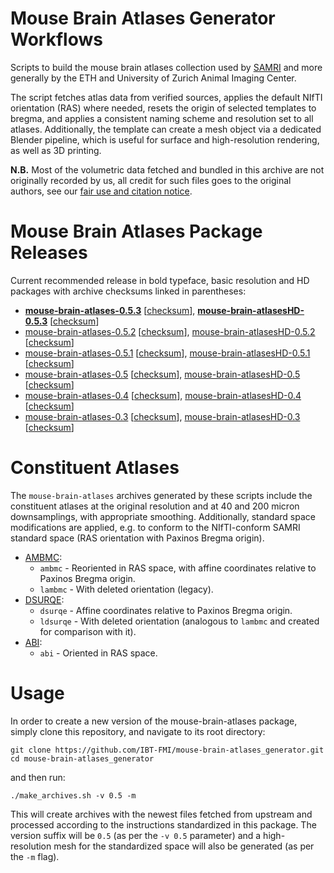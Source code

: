 # Mouse Brain Atlases Generator Workflows

Scripts to build the mouse brain atlases collection used by [SAMRI](https://github.com/IBT-FMI/SAMRI) and more generally by the ETH and University of Zurich Animal Imaging Center.

The script fetches atlas data from verified sources, applies the default NIfTI orientation (RAS) where needed, resets the origin of selected templates to bregma, and applies a consistent naming scheme and resolution set to all atlases. Additionally, the template can create a mesh object via a dedicated Blender pipeline, which is useful for surface and high-resolution rendering, as well as 3D printing.

**N.B.** Most of the volumetric data fetched and bundled in this archive are not originally recorded by us, all credit for such files goes to the original authors, see our [fair use and citation notice](FAIRUSE-AND-CITATION).

# Mouse Brain Atlases Package Releases

Current recommended release in bold typeface, basic resolution and HD packages with archive checksums linked in parentheses:

* **[mouse-brain-atlases-0.5.3](http://chymera.eu/distfiles/mouse-brain-atlases-0.5.3.tar.xz)** \[[checksum](http://chymera.eu/distfiles/mouse-brain-atlases-0.5.3.sha512)\], **[mouse-brain-atlasesHD-0.5.3](http://chymera.eu/distfiles/mouse-brain-atlasesHD-0.5.3.tar.xz)** \[[checksum](http://chymera.eu/distfiles/mouse-brain-atlasesHD-0.5.3.sha512)\]
* [mouse-brain-atlases-0.5.2](http://chymera.eu/distfiles/mouse-brain-atlases-0.5.2.tar.xz) \[[checksum](http://chymera.eu/distfiles/mouse-brain-atlases-0.5.2.sha512)\], [mouse-brain-atlasesHD-0.5.2](http://chymera.eu/distfiles/mouse-brain-atlasesHD-0.5.2.tar.xz) \[[checksum](http://chymera.eu/distfiles/mouse-brain-atlasesHD-0.5.2.sha512)\]
* [mouse-brain-atlases-0.5.1](http://chymera.eu/distfiles/mouse-brain-atlases-0.5.1.tar.xz) \[[checksum](http://chymera.eu/distfiles/mouse-brain-atlases-0.5.1.sha512)\], [mouse-brain-atlasesHD-0.5.1](http://chymera.eu/distfiles/mouse-brain-atlasesHD-0.5.1.tar.xz) \[[checksum](http://chymera.eu/distfiles/mouse-brain-atlasesHD-0.5.1.sha512)\]
* [mouse-brain-atlases-0.5](http://chymera.eu/distfiles/mouse-brain-atlases-0.5.tar.xz) \[[checksum](http://chymera.eu/distfiles/mouse-brain-atlases-0.5.sha512)\], [mouse-brain-atlasesHD-0.5](http://chymera.eu/distfiles/mouse-brain-atlasesHD-0.5.tar.xz) \[[checksum](http://chymera.eu/distfiles/mouse-brain-atlasesHD-0.5.sha512)\]
* [mouse-brain-atlases-0.4](http://chymera.eu/distfiles/mouse-brain-atlases-0.4.tar.xz) \[[checksum](http://chymera.eu/distfiles/mouse-brain-atlases-0.4.sha512)\], [mouse-brain-atlasesHD-0.4](http://chymera.eu/distfiles/mouse-brain-atlasesHD-0.4.tar.xz) \[[checksum](http://chymera.eu/distfiles/mouse-brain-atlasesHD-0.4.sha512)\]
* [mouse-brain-atlases-0.3](http://chymera.eu/distfiles/mouse-brain-atlases-0.3.tar.xz) \[[checksum](http://chymera.eu/distfiles/mouse-brain-atlases-0.3.sha512)\], [mouse-brain-atlasesHD-0.3](http://chymera.eu/distfiles/mouse-brain-atlasesHD-0.3.tar.xz) \[[checksum](http://chymera.eu/distfiles/mouse-brain-atlasesHD-0.3.sha512)\]

# Constituent Atlases

The `mouse-brain-atlases` archives generated by these scripts include the constituent atlases at the original resolution and at 40 and 200 micron downsamplings, with appropriate smoothing.
Additionally, standard space modifications are applied, e.g. to conform to the NIfTI-conform SAMRI standard space (RAS orientation with Paxinos Bregma origin).

* [AMBMC](http://imaging.org.au/AMBMC/Model):
	* `ambmc` - Reoriented in RAS space, with affine coordinates relative to Paxinos Bregma origin.
	* `lambmc` - With deleted orientation (legacy).
* [DSURQE](http://repo.mouseimaging.ca/repo/DSURQE_40micron_nifti):
	* `dsurqe` - Affine coordinates relative to Paxinos Bregma origin.
	* `ldsurqe` - With deleted orientation (analogous to `lambmc` and created for comparison with it).
* [ABI](http://download.alleninstitute.org/informatics-archive/current-release/mouse_ccf/average_template/average_template_10.nrrd):
	* `abi` - Oriented in RAS space.

# Usage

In order to create a new version of the mouse-brain-atlases package, simply clone this repository, and navigate to its root directory:

```
git clone https://github.com/IBT-FMI/mouse-brain-atlases_generator.git
cd mouse-brain-atlases_generator
```

and then run:

```
./make_archives.sh -v 0.5 -m
```

This will create archives with the newest files fetched from upstream and processed according to the instructions standardized in this package.
The version suffix will be `0.5` (as per the `-v 0.5` parameter) and a high-resolution mesh for the standardized space will also be generated (as per the `-m` flag).
